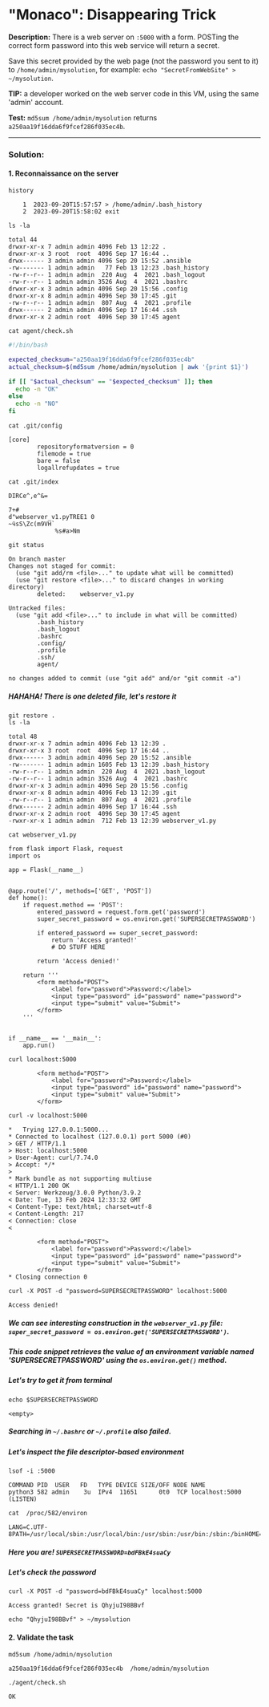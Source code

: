# "Monaco": Disappearing Trick

**Description:** There is a web server on `:5000` with a form. POSTing the correct form password into this web service will return a secret.  

Save this secret provided by the web page (not the password you sent to it) to `/home/admin/mysolution`, for example: `echo "SecretFromWebSite" > ~/mysolution`.  

**TIP:** a developer worked on the web server code in this VM, using the same 'admin' account.  

**Test:** `md5sum /home/admin/mysolution` returns `a250aa19f16dda6f9fcef286f035ec4b`.  


---

### Solution:
#### 1. Reconnaissance on the server
`history`  
```console
    1  2023-09-20T15:57:57 > /home/admin/.bash_history
    2  2023-09-20T15:58:02 exit
```

`ls -la`  
```console
total 44
drwxr-xr-x 7 admin admin 4096 Feb 13 12:22 .
drwxr-xr-x 3 root  root  4096 Sep 17 16:44 ..
drwx------ 3 admin admin 4096 Sep 20 15:52 .ansible
-rw------- 1 admin admin   77 Feb 13 12:23 .bash_history
-rw-r--r-- 1 admin admin  220 Aug  4  2021 .bash_logout
-rw-r--r-- 1 admin admin 3526 Aug  4  2021 .bashrc
drwxr-xr-x 3 admin admin 4096 Sep 20 15:56 .config
drwxr-xr-x 8 admin admin 4096 Sep 30 17:45 .git
-rw-r--r-- 1 admin admin  807 Aug  4  2021 .profile
drwx------ 2 admin admin 4096 Sep 17 16:44 .ssh
drwxr-xr-x 2 admin root  4096 Sep 30 17:45 agent
```

`cat agent/check.sh`  
```bash
#!/bin/bash

expected_checksum="a250aa19f16dda6f9fcef286f035ec4b"
actual_checksum=$(md5sum /home/admin/mysolution | awk '{print $1}')

if [[ "$actual_checksum" == "$expected_checksum" ]]; then
  echo -n "OK"
else
  echo -n "NO"
fi
```

`cat .git/config`  
```console
[core]
        repositoryformatversion = 0
        filemode = true
        bare = false
        logallrefupdates = true
```

`cat .git/index`  
```console
DIRCe^,e^&=

7+#
d"webserver_v1.pyTREE1 0
~ӵsS\Zc(m9VH`
             %s#a>Nm
```

`git status`  
```console
On branch master
Changes not staged for commit:
  (use "git add/rm <file>..." to update what will be committed)
  (use "git restore <file>..." to discard changes in working directory)
        deleted:    webserver_v1.py

Untracked files:
  (use "git add <file>..." to include in what will be committed)
        .bash_history
        .bash_logout
        .bashrc
        .config/
        .profile
        .ssh/
        agent/

no changes added to commit (use "git add" and/or "git commit -a")
```
##### HAHAHA! There is one deleted file, let's restore it

`git restore .`  
`ls -la`  
```console
total 48
drwxr-xr-x 7 admin admin 4096 Feb 13 12:39 .
drwxr-xr-x 3 root  root  4096 Sep 17 16:44 ..
drwx------ 3 admin admin 4096 Sep 20 15:52 .ansible
-rw------- 1 admin admin 1605 Feb 13 12:39 .bash_history
-rw-r--r-- 1 admin admin  220 Aug  4  2021 .bash_logout
-rw-r--r-- 1 admin admin 3526 Aug  4  2021 .bashrc
drwxr-xr-x 3 admin admin 4096 Sep 20 15:56 .config
drwxr-xr-x 8 admin admin 4096 Feb 13 12:39 .git
-rw-r--r-- 1 admin admin  807 Aug  4  2021 .profile
drwx------ 2 admin admin 4096 Sep 17 16:44 .ssh
drwxr-xr-x 2 admin root  4096 Sep 30 17:45 agent
-rwxr-xr-x 1 admin admin  712 Feb 13 12:39 webserver_v1.py
```

`cat webserver_v1.py`  
```console
from flask import Flask, request
import os

app = Flask(__name__)


@app.route('/', methods=['GET', 'POST'])
def home():
    if request.method == 'POST':
        entered_password = request.form.get('password')
        super_secret_password = os.environ.get('SUPERSECRETPASSWORD')

        if entered_password == super_secret_password:
            return 'Access granted!'
            # DO STUFF HERE

        return 'Access denied!'

    return '''
        <form method="POST">
            <label for="password">Password:</label>
            <input type="password" id="password" name="password">
            <input type="submit" value="Submit">
        </form>
    '''


if __name__ == '__main__':
    app.run()
```

`curl localhost:5000`  
```console
        <form method="POST">
            <label for="password">Password:</label>
            <input type="password" id="password" name="password">
            <input type="submit" value="Submit">
        </form>
```

`curl -v localhost:5000`  
```console
*   Trying 127.0.0.1:5000...
* Connected to localhost (127.0.0.1) port 5000 (#0)
> GET / HTTP/1.1
> Host: localhost:5000
> User-Agent: curl/7.74.0
> Accept: */*
> 
* Mark bundle as not supporting multiuse
< HTTP/1.1 200 OK
< Server: Werkzeug/3.0.0 Python/3.9.2
< Date: Tue, 13 Feb 2024 12:33:32 GMT
< Content-Type: text/html; charset=utf-8
< Content-Length: 217
< Connection: close
< 

        <form method="POST">
            <label for="password">Password:</label>
            <input type="password" id="password" name="password">
            <input type="submit" value="Submit">
        </form>
* Closing connection 0
```

`curl -X POST -d "password=SUPERSECRETPASSWORD" localhost:5000`  
```console
Access denied!
```
##### We can see interesting construction in the `webserver_v1.py` file: `super_secret_password = os.environ.get('SUPERSECRETPASSWORD')`.  
##### This code snippet retrieves the value of an environment variable named 'SUPERSECRETPASSWORD' using the `os.environ.get()` method.
##### Let's try to get it from terminal

`echo $SUPERSECRETPASSWORD`  
```console
<empty>
```
##### Searching in `~/.bashrc` or `~/.profile` also failed. 
##### Let's inspect the file descriptor-based environment

`lsof -i :5000`  
```console
COMMAND PID  USER   FD   TYPE DEVICE SIZE/OFF NODE NAME
python3 582 admin    3u  IPv4  11651      0t0  TCP localhost:5000 (LISTEN)
```

`cat  /proc/582/environ`  
```console
LANG=C.UTF-8PATH=/usr/local/sbin:/usr/local/bin:/usr/sbin:/usr/bin:/sbin:/binHOME=/home/adminLOGNAME=adminUSER=adminSHELL=/bin/bashINVOCATION_ID=b41d9ab7672e413ebeaf6a8c9761c5e6JOURNAL_STREAM=8:11434SUPERSECRETPASSWORD=bdFBkE4suaCy
```
##### Here you are! `SUPERSECRETPASSWORD=bdFBkE4suaCy`
##### Let's check the password

`curl -X POST -d "password=bdFBkE4suaCy" localhost:5000`  
```console
Access granted! Secret is QhyjuI98BBvf
```

`echo "QhyjuI98BBvf" > ~/mysolution`  


#### 2. Validate the task
`md5sum /home/admin/mysolution`  
```console
a250aa19f16dda6f9fcef286f035ec4b  /home/admin/mysolution
```

`./agent/check.sh`  
```console
OK
```
